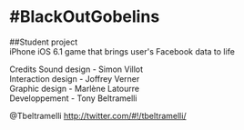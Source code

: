 #BlackOutGobelins
======================

##Student project  
iPhone iOS 6.1 game that brings user's Facebook data to life

Credits
Sound design - Simon Villot  
Interaction design - Joffrey Verner  
Graphic design - Marlène Latourre  
Developpement - Tony Beltramelli  

@Tbeltramelli <http://twitter.com/#!/tbeltramelli/>